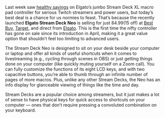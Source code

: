 Last week saw [healthy savings](/2024/6/25/24185518/elgato-stream-deck-xl-twitch-stream-controller-nest-thermostat-deal-sale) on Elgato’s jumbo Stream Deck XL macro pad controller for serious Twitch streamers and power users, but today’s best deal is a chance for us normies to feast. That’s because the recently launched **Elgato Stream Deck Neo** is selling for just $84.99 ($15 off) at [Best Buy](https://howl.me/cmzTrVPfcwX), [Target](https://goto.target.com/c/482924/81938/2092?subId1=vergeroundupdeals070124&u=https%3A%2F%2Fwww.target.com%2Fp%2Felgato-stream-deck-neo%2F-%2FA-90490152%23lnk%3Dsametab), and direct from [Elgato](https://go.skimresources.com/?id=1025X1701640&xs=1&url=https%3A%2F%2Fwww.elgato.com%2Fus%2Fen%2Fp%2Fstream-deck-neo). This is the first time the nifty controller has gone on sale since its introduction in April, making it a great value option that shouldn’t feel too limiting to advanced users.

The Stream Deck Neo is designed to sit on your desk beside your computer or laptop and offer all kinds of useful shortcuts when it comes to livestreaming (e.g., cycling through scenes in OBS) or just getting things done on your computer (like quickly muting yourself on a Zoom call). You can fully customize the functions of its eight LCD keys, and with two capacitive buttons, you’re able to thumb through an infinite number of pages of more macros. Plus, unlike any other Stream Decks, the Neo has an info display for glanceable viewing of things like the time and day.

Stream Decks are a popular choice among streamers, but it just makes a lot of sense to have physical keys for quick access to shortcuts on your computer — ones that don’t require pressing a convoluted combination on your keyboard.
